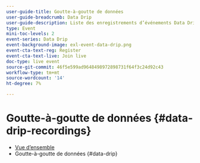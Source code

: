 ```yaml
---
user-guide-title: Goutte-à-goutte de données
user-guide-breadcrumb: Data Drip
user-guide-description: Liste des enregistrements d’événements Data Drip
type: Event
mini-toc-levels: 2
event-series: Data Drip
event-background-image: exl-event-data-drip.png
event-cta-text-reg: Register
event-cta-text-live: Join live
doc-type: live event
source-git-commit: 46f5e599ad9648498972898731f64f3c24d92c43
workflow-type: tm+mt
source-wordcount: '14'
ht-degree: 7%

---
```



# Goutte-à-goutte de données {#data-drip-recordings}

+ [Vue d’ensemble](overview.md)
+ Goutte-à-goutte de données {#data-drip}

